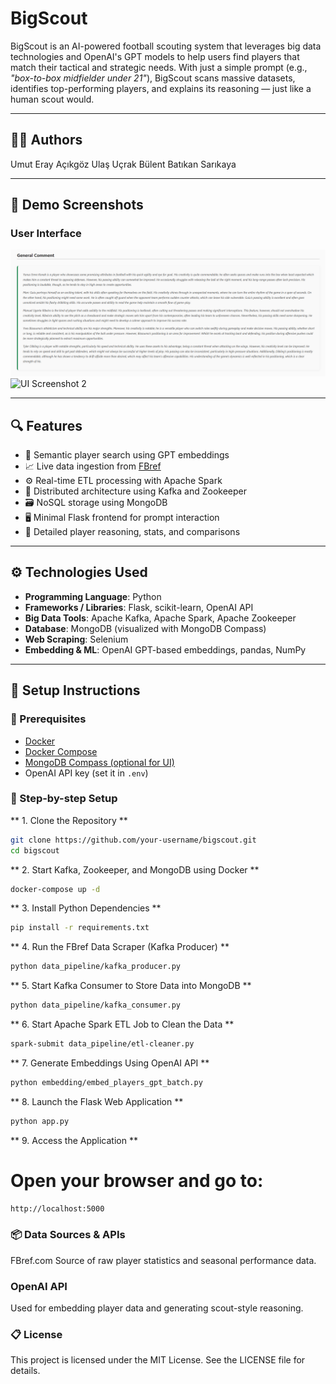 # BigScout

BigScout is an AI-powered football scouting system that leverages big data technologies and OpenAI's GPT models to help users find players that match their tactical and strategic needs. With just a simple prompt (e.g., *"box-to-box midfielder under 21"*), BigScout scans massive datasets, identifies top-performing players, and explains its reasoning — just like a human scout would.

---

## 🧑‍💻 Authors
Umut Eray Açıkgöz
Ulaş Uçrak
Bülent Batıkan Sarıkaya  

---

## 📸 Demo Screenshots

### User Interface
![UI Screenshot 1](./flaskUI-2.png)
![UI Screenshot 2](./Ekran%20g%C3%B6r%C3%BCnt%C3%BCs%C3%BC%202025-05-17%20181018.png)

---

## 🔍 Features

- 🧠 Semantic player search using GPT embeddings
- 📈 Live data ingestion from [FBref](https://fbref.com/)
- ⚙️ Real-time ETL processing with Apache Spark
- 🧰 Distributed architecture using Kafka and Zookeeper
- 🗃️ NoSQL storage using MongoDB
- 🖥️ Minimal Flask frontend for prompt interaction
- 🧪 Detailed player reasoning, stats, and comparisons

---

## ⚙️ Technologies Used

- **Programming Language**: Python  
- **Frameworks / Libraries**: Flask, scikit-learn, OpenAI API  
- **Big Data Tools**: Apache Kafka, Apache Spark, Apache Zookeeper  
- **Database**: MongoDB (visualized with MongoDB Compass)  
- **Web Scraping**: Selenium  
- **Embedding & ML**: OpenAI GPT-based embeddings, pandas, NumPy  

---

## 🚀 Setup Instructions

### 🐳 Prerequisites

- [Docker](https://www.docker.com/)
- [Docker Compose](https://docs.docker.com/compose/)
- [MongoDB Compass (optional for UI)](https://www.mongodb.com/products/compass)
- OpenAI API key (set it in `.env`)

### 🔧 Step-by-step Setup


** 1. Clone the Repository **
```bash
git clone https://github.com/your-username/bigscout.git
cd bigscout
```

** 2. Start Kafka, Zookeeper, and MongoDB using Docker **
```bash
docker-compose up -d
```

** 3. Install Python Dependencies **
```bash
pip install -r requirements.txt
```

** 4. Run the FBref Data Scraper (Kafka Producer) **
```bash
python data_pipeline/kafka_producer.py
```

** 5. Start Kafka Consumer to Store Data into MongoDB **
```bash
python data_pipeline/kafka_consumer.py
```

** 6. Start Apache Spark ETL Job to Clean the Data **
```bash
spark-submit data_pipeline/etl-cleaner.py
```

** 7. Generate Embeddings Using OpenAI API **
```bash
python embedding/embed_players_gpt_batch.py
```

** 8. Launch the Flask Web Application **
```bash
python app.py
```

** 9. Access the Application **
# Open your browser and go to:
```bash
http://localhost:5000
```

### 📦 Data Sources & APIs
FBref.com
Source of raw player statistics and seasonal performance data.

### OpenAI API
Used for embedding player data and generating scout-style reasoning.

### 📋 License
This project is licensed under the MIT License. See the LICENSE file for details.

